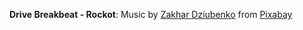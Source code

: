 **Drive Breakbeat - Rockot**: Music by [Zakhar Dziubenko](https://pixabay.com/users/rockot-1947599/?utm_source=link-attribution&utm_medium=referral&utm_campaign=music&utm_content=173062) from [Pixabay](https://pixabay.com/music//?utm_source=link-attribution&utm_medium=referral&utm_campaign=music&utm_content=173062)